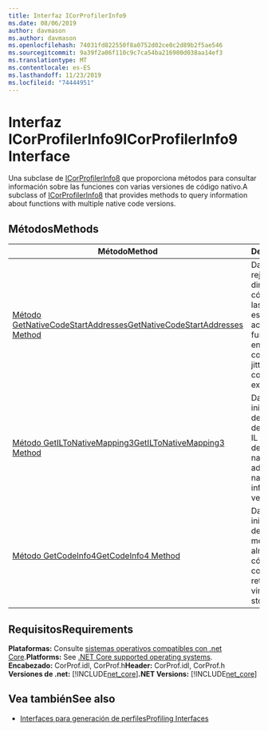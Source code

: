 ```yaml
---
title: Interfaz ICorProfilerInfo9
ms.date: 08/06/2019
author: davmason
ms.author: davmason
ms.openlocfilehash: 74031fd822550f8a0752d02ce0c2d89b2f5ae546
ms.sourcegitcommit: 9a39f2a06f110c9c7ca54ba216900d038aa14ef3
ms.translationtype: MT
ms.contentlocale: es-ES
ms.lasthandoff: 11/23/2019
ms.locfileid: "74444951"
---
```

# <a name="icorprofilerinfo9-interface"></a><span data-ttu-id="98708-102">Interfaz ICorProfilerInfo9</span><span class="sxs-lookup"><span data-stu-id="98708-102">ICorProfilerInfo9 Interface</span></span>

<span data-ttu-id="98708-103">Una subclase de [ICorProfilerInfo8](../../../../docs/framework/unmanaged-api/profiling/icorprofilerinfo8-interface.md) que proporciona métodos para consultar información sobre las funciones con varias versiones de código nativo.</span><span class="sxs-lookup"><span data-stu-id="98708-103">A subclass of [ICorProfilerInfo8](../../../../docs/framework/unmanaged-api/profiling/icorprofilerinfo8-interface.md) that provides methods to query information about functions with multiple native code versions.</span></span>  

## <a name="methods"></a><span data-ttu-id="98708-104">Métodos</span><span class="sxs-lookup"><span data-stu-id="98708-104">Methods</span></span>  

| <span data-ttu-id="98708-105">Método</span><span class="sxs-lookup"><span data-stu-id="98708-105">Method</span></span>|<span data-ttu-id="98708-106">Descripción</span><span class="sxs-lookup"><span data-stu-id="98708-106">Description</span></span>|  
| ------------|-----------------|  
|[<span data-ttu-id="98708-107">Método GetNativeCodeStartAddresses</span><span class="sxs-lookup"><span data-stu-id="98708-107">GetNativeCodeStartAddresses Method</span></span>](../../../../docs/framework/unmanaged-api/profiling/icorprofilerinfo9-getnativecodestartaddresses-method.md)| <span data-ttu-id="98708-108">Dado un functionId y rejitId, enumera la dirección de inicio del código nativo de todas las versiones de JIT de este código que existen actualmente.</span><span class="sxs-lookup"><span data-stu-id="98708-108">Given a functionId and rejitId, enumerates the native code start address of all jitted versions of this code that currently exist.</span></span> |
|[<span data-ttu-id="98708-109">Método GetILToNativeMapping3</span><span class="sxs-lookup"><span data-stu-id="98708-109">GetILToNativeMapping3 Method</span></span>](../../../../docs/framework/unmanaged-api/profiling/icorprofilerinfo9-getiltonativemapping3-method.md)| <span data-ttu-id="98708-110">Dada la dirección de inicio del código nativo, devuelve la información de asignación nativa a IL para esta versión JIT del código.</span><span class="sxs-lookup"><span data-stu-id="98708-110">Given the native code start address, returns the native to IL mapping information for this jitted version of the code.</span></span> |
|[<span data-ttu-id="98708-111">Método GetCodeInfo4</span><span class="sxs-lookup"><span data-stu-id="98708-111">GetCodeInfo4 Method</span></span>](icorprofilerinfo9-getcodeinfo4-method.md)| <span data-ttu-id="98708-112">Dada la dirección de inicio del código nativo, devuelve los bloques de memoria virtual que almacenan este código.</span><span class="sxs-lookup"><span data-stu-id="98708-112">Given the native code start address, returns the blocks of virtual memory that store this code.</span></span> |

## <a name="requirements"></a><span data-ttu-id="98708-113">Requisitos</span><span class="sxs-lookup"><span data-stu-id="98708-113">Requirements</span></span>  
<span data-ttu-id="98708-114">**Plataformas:** Consulte [sistemas operativos compatibles con .net Core](../../../core/install/dependencies.md?tabs=netcore30&pivots=os-windows).</span><span class="sxs-lookup"><span data-stu-id="98708-114">**Platforms:** See [.NET Core supported operating systems](../../../core/install/dependencies.md?tabs=netcore30&pivots=os-windows).</span></span>  
<span data-ttu-id="98708-115">**Encabezado:** CorProf.idl, CorProf.h</span><span class="sxs-lookup"><span data-stu-id="98708-115">**Header:** CorProf.idl, CorProf.h</span></span>  
<span data-ttu-id="98708-116">**Versiones de .net:** [!INCLUDE[net_core](../../../../includes/net-core-22-md.md)]</span><span class="sxs-lookup"><span data-stu-id="98708-116">**.NET Versions:** [!INCLUDE[net_core](../../../../includes/net-core-22-md.md)]</span></span>  

## <a name="see-also"></a><span data-ttu-id="98708-117">Vea también</span><span class="sxs-lookup"><span data-stu-id="98708-117">See also</span></span>

- [<span data-ttu-id="98708-118">Interfaces para generación de perfiles</span><span class="sxs-lookup"><span data-stu-id="98708-118">Profiling Interfaces</span></span>](../../../../docs/framework/unmanaged-api/profiling/profiling-interfaces.md)
